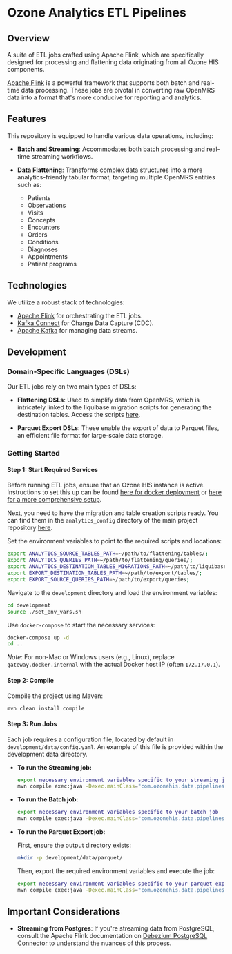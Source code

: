 # Ozone Analytics ETL Pipelines

## Overview

A suite of ETL jobs crafted using Apache Flink, which are specifically designed for processing and flattening data originating from all Ozone HIS components.

[Apache Flink](https://ci.apache.org/projects/flink/flink-docs-master/) is a powerful framework that supports both batch and real-time data processing. These jobs are pivotal in converting raw OpenMRS data into a format that's more conducive for reporting and analytics.

## Features

This repository is equipped to handle various data operations, including:

- **Batch and Streaming**: Accommodates both batch processing and real-time streaming workflows.
  
- **Data Flattening**: Transforms complex data structures into a more analytics-friendly tabular format, targeting multiple OpenMRS entities such as:
  - Patients
  - Observations
  - Visits
  - Concepts
  - Encounters
  - Orders
  - Conditions
  - Diagnoses
  - Appointments
  - Patient programs

## Technologies

We utilize a robust stack of technologies:

- [Apache Flink](https://ci.apache.org/projects/flink/flink-docs-master/) for orchestrating the ETL jobs.
- [Kafka Connect](https://docs.confluent.io/platform/current/connect/index.html) for Change Data Capture (CDC).
- [Apache Kafka](https://kafka.apache.org/) for managing data streams.

## Development

### Domain-Specific Languages (DSLs)

Our ETL jobs rely on two main types of DSLs:

- **Flattening DSLs**: Used to simplify data from OpenMRS, which is intricately linked to the liquibase migration scripts for generating the destination tables. Access the scripts [here](https://github.com/ozone-his/ozonepro-distro/analytics_config/liquibase/analytics/).

- **Parquet Export DSLs**: These enable the export of data to Parquet files, an efficient file format for large-scale data storage.

### Getting Started

#### Step 1: Start Required Services

Before running ETL jobs, ensure that an Ozone HIS instance is active. Instructions to set this up can be found [here for docker deployment](https://github.com/ozone-his/ozone-docker) or [here for a more comprehensive setup](https://github.com/ozone-his/ozonepro-docker).

Next, you need to have the migration and table creation scripts ready. You can find them in the `analytics_config` directory of the main project repository [here](https://github.com/ozone-his/ozonepro-distro).

Set the environment variables to point to the required scripts and locations:

```bash
export ANALYTICS_SOURCE_TABLES_PATH=~/path/to/flattening/tables/;
export ANALYTICS_QUERIES_PATH=~/path/to/flattening/queries/;
export ANALYTICS_DESTINATION_TABLES_MIGRATIONS_PATH=~/path/to/liquibase/migrations/;
export EXPORT_DESTINATION_TABLES_PATH=~/path/to/export/tables/;
export EXPORT_SOURCE_QUERIES_PATH=~/path/to/export/queries;
```

Navigate to the `development` directory and load the environment variables:

```bash
cd development
source ./set_env_vars.sh
```

Use `docker-compose` to start the necessary services:

```bash
docker-compose up -d
cd ..
```

*Note*: For non-Mac or Windows users (e.g., Linux), replace `gateway.docker.internal` with the actual Docker host IP (often `172.17.0.1`).

#### Step 2: Compile

Compile the project using Maven:

```bash
mvn clean install compile
```

#### Step 3: Run Jobs

Each job requires a configuration file, located by default in `development/data/config.yaml`. An example of this file is provided within the development data directory.

- **To run the Streaming job:**

  ```bash
  export necessary environment variables specific to your streaming job
  mvn compile exec:java -Dexec.mainClass="com.ozonehis.data.pipelines.streaming.StreamingETLJob" -Dexec.classpathScope="compile"
  ```

- **To run the Batch job:**

  ```bash
  export necessary environment variables specific to your batch job
  mvn compile exec:java -Dexec.mainClass="com.ozonehis.data.pipelines.batch.BatchETLJob" -Dexec.classpathScope="compile"
  ```

- **To run the Parquet Export job:**

  First, ensure the output directory exists:

  ```bash
  mkdir -p development/data/parquet/
  ```

  Then, export the required environment variables and execute the job:

  ```bash
  export necessary environment variables specific to your parquet export job
  mvn compile exec:java -Dexec.mainClass="com.ozonehis.data.pipelines.export.BatchParquetExport" -Dexec.classpathScope="compile"
  ```

## Important Considerations

- **Streaming from Postgres**: If you're streaming data from PostgreSQL, consult the Apache Flink documentation on [Debezium PostgreSQL Connector](https://nightlies.apache.org/flink/flink-docs-master/docs/connectors/table/formats/debezium/#consuming-data-produced-by-debezium-postgres-connector) to understand the nuances of this process.
